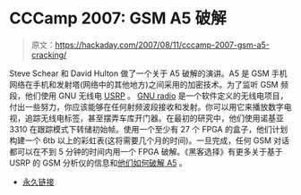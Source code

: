 # CCCamp 2007: GSM A5 破解

> 原文：<https://hackaday.com/2007/08/11/cccamp-2007-gsm-a5-cracking/>

Steve Schear 和 David Hulton 做了一个关于 A5 破解的演讲。A5 是 GSM 手机网络在手机和发射塔(网络中的其他地方)之间采用的加密技术。为了监听 GSM 频段，他们使用 GNU 无线电 [USRP](http://www.ettus.com/) 。 [GNU radio](http://gnuradio.org/trac) 是一个软件定义的无线电项目，付出一些努力，你应该能够在任何射频波段接收和发射。你可以用它来播放数字电视，追踪无线电标签，甚至摆弄车库开门器。在最初的研究中，他们使用诺基亚 3310 在跟踪模式下转储初始帧。使用一个至少有 27 个 FPGA 的盒子，他们计划构建一个 6tb 以上的彩虹表(这将需要几个月的时间)。一旦完成，任何 GSM 对话都可以在不到 5 分钟的时间内用一个 FPGA 破解。《黑客选择》有更多关于基于 USRP 的 GSM 分析仪的信息和[他们如何破解 A5](http://wiki.thc.org/cracking_a5) 。

*   [永久链接](http://wiki.thc.org/cracking_a5)